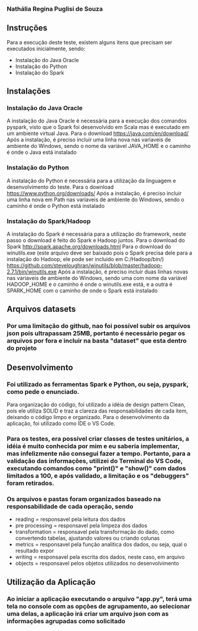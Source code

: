 ### Nathália Regina Puglisi de Souza

## Instruções
Para a execução deste teste, existem alguns itens que precisam ser executados inicialmente, sendo:
- Instalação do Java Oracle
- Instalação do Python
- Instalação do Spark

## Instalações
###  Instalação do Java Oracle
A instalação do Java Oracle é necessária para a execução dos comandos pyspark, visto que o Spark foi desenvolvido em Scala mas é executado em um ambiente virtual Java.
Para o download https://java.com/en/download/
Após a instalação, é preciso incluir uma linha nova nas variaveis de ambiente do Windows, sendo o nome da variável JAVA_HOME e o caminho é onde o Java está instalado

###  Instalação do Python
A instalação do Python é necessária para a utilização da linguagem e desenvolvimento do teste.
Para o download https://www.python.org/downloads/
Após a instalação, é preciso incluir uma linha nova em Path nas variaveis de ambiente do Windows, sendo o caminho é onde o Python está instalado

### Instalação do Spark/Hadoop
A instalação do Spark é necessária para a utilização do framework, neste passo o download é feito do Spark e Hadoop juntos.
Para o download do Spark http://spark.apache.org/downloads.html
Para o download do winutils.exe (este arquivo deve ser baixado pois o Spark precisa dele para a instalação do Hadoop, ele pode ser incluido em C:/Hadoop/bin/)
https://github.com/steveloughran/winutils/blob/master/hadoop-2.7.1/bin/winutils.exe
Após a instalação, é preciso incluir duas linhas novas nas variaveis de ambiente do Windows, sendo uma com nome da variável HADOOP_HOME e o caminho é onde o winutils.exe está, e a outra é SPARK_HOME com o caminho de onde o Spark está instalado

## Arquivos datasets
### Por uma limitação do github, nao foi possível subir os arquivos json pois ultrapassam 25MB, portanto é necessário pegar os arquivos por fora e incluir na basta "dataset" que esta dentro do projeto

## Desenvolvimento

### Foi utilizado as ferramentas Spark e Python, ou seja, pyspark, como pede o enunciado.
Para organização do código, foi utilizado a idéia de design pattern Clean, pois ele utiliza SOLID e traz a clareza das responsabilidades de cada item, deixando o código limpo e organizado.
Para o desenvolvimento da aplicação, foi utilizado como IDE o VS Code.

### Para os testes, era possível criar classes de testes unitários, a idéia é muito conhecida por mim e eu saberia implementar, mas infelizmente não consegui fazer a tempo. Portanto, para a validação das informações, utilizei do Terminal do VS Code, executando comandos como "print()" e "show()" com dados limitados a 100, e após validado, a limitação e os "debuggers" foram retirados.

### Os arquivos e pastas foram organizados baseado na responsabilidade de cada operação, sendo
- reading = responsavel pela leitura dos dados
- pre processing = responsavel pela limpeza dos dados
- transformation = responsavel pela transformação do dado, como convertendo tabelas, ajustando valores ou criando colunas
- metrics = responsavel pela função analitica dos dados, ou seja, qual o resultado expor
- writing = responsavel pela escrita dos dados, neste caso, em arquivo
- objects = responsavel pelos objetos utilizados no desenvolvimento


## Utilização da Aplicação
### Ao iniciar a aplicação executando o arquivo "app.py", terá uma tela no console com as opções de agrupamento, ao selecionar uma delas, a aplicação irá criar um arquivo json com as informações agrupadas como solicitado

